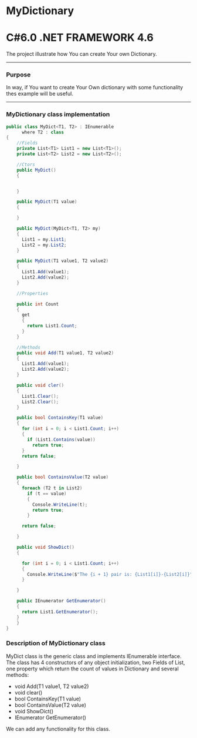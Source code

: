 
# MyDictionary
# C#6.0  .NET FRAMEWORK 4.6

The project illustrate how You can create Your own Dictionary.

----

### Purpose
In way, if You want to create Your Own dictionary with some functionality thes example will be useful.

----

### MyDictionary class implementation
```c#
public class MyDict<T1, T2> : IEnumerable
      where T2 : class
{
    //Fields
    private List<T1> List1 = new List<T1>();
    private List<T2> List2 = new List<T2>();

    //Ctors
    public MyDict()
    {


    }

    public MyDict(T1 value) 
    {

    }

    public MyDict(MyDict<T1, T2> my)
    {
      List1 = my.List1;
      List2 = my.List2;
    }

    public MyDict(T1 value1, T2 value2)
    {
      List1.Add(value1);
      List2.Add(value2);
    }

    //Properties

    public int Count
    {
      get
      {
        return List1.Count;
      }
    }

    //Methods
    public void Add(T1 value1, T2 value2)
    {
      List1.Add(value1);
      List2.Add(value2);
    }

    public void cler()
    {
      List1.Clear();
      List2.Clear();
    }

    public bool ContainsKey(T1 value)
    {
      for (int i = 0; i < List1.Count; i++)
      {
        if (List1.Contains(value))
          return true;
      }
      return false;

    }

    public bool ContainsValue(T2 value)
    {
      foreach (T2 t in List2)
        if (t == value)
        {
          Console.WriteLine(t);
          return true;
        }

      return false;

    }

    public void ShowDict()
    {

      for (int i = 0; i < List1.Count; i++)
      {
        Console.WriteLine($"The {i + 1} pair is: {List1[i]}-{List2[i]}");
      }

    }

    public IEnumerator GetEnumerator()
    {
      return List1.GetEnumerator();
    }   
    }
}

```

### Description of MyDictionary class
MyDict class is the generic class and implements IEnumerable interface.
The class has 4 constructors of any object initialization,  two Fields of List, one property which return the count of values in Dictionary and several methods:

  - void Add(T1 value1, T2 value2)
  - void clear()
  - bool ContainsKey(T1 value)
  - bool ContainsValue(T2 value)
  - void ShowDict()
  - IEnumerator GetEnumerator()
  
 
 We can add any functionality for this class.
